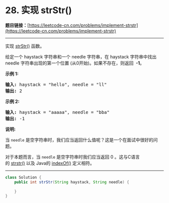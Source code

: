 # 28. 实现 strStr()

**题目链接：**[https://leetcode-cn.com/problems/implement-strstr](https://leetcode-cn.com/problems/implement-strstr)

---

<div class="content__1Y2H">
 <div class="notranslate">
  <p>实现&nbsp;<a href="https://baike.baidu.com/item/strstr/811469">strStr()</a>&nbsp;函数。</p> 
  <p>给定一个&nbsp;haystack 字符串和一个 needle 字符串，在 haystack 字符串中找出 needle 字符串出现的第一个位置 (从0开始)。如果不存在，则返回&nbsp; <strong>-1</strong>。</p> 
  <p><strong>示例 1:</strong></p> 
  <pre class="language-text"><strong>输入:</strong> haystack = "hello", needle = "ll"
<strong>输出:</strong> 2
</pre> 
  <p><strong>示例 2:</strong></p> 
  <pre class="language-text"><strong>输入:</strong> haystack = "aaaaa", needle = "bba"
<strong>输出:</strong> -1
</pre> 
  <p><strong>说明:</strong></p> 
  <p>当&nbsp;<code>needle</code>&nbsp;是空字符串时，我们应当返回什么值呢？这是一个在面试中很好的问题。</p> 
  <p>对于本题而言，当&nbsp;<code>needle</code>&nbsp;是空字符串时我们应当返回 0 。这与C语言的&nbsp;<a href="https://baike.baidu.com/item/strstr/811469">strstr()</a>&nbsp;以及 Java的&nbsp;<a href="https://docs.oracle.com/javase/7/docs/api/java/lang/String.html#indexOf(java.lang.String)">indexOf()</a>&nbsp;定义相符。</p> 
 </div>
</div>

---

```java
class Solution {
    public int strStr(String haystack, String needle) {
        
    }
}
```